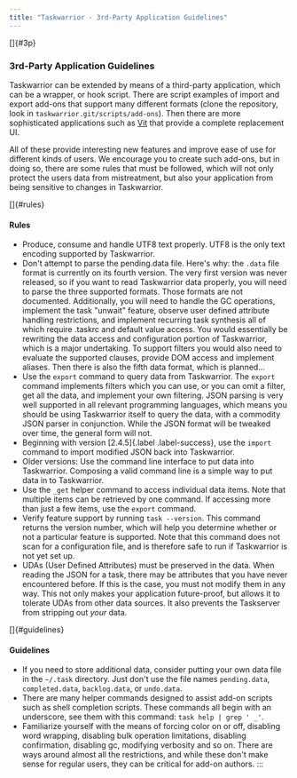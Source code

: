 ```yaml
---
title: "Taskwarrior - 3rd-Party Application Guidelines"
---
```


[]{#3p}

### 3rd-Party Application Guidelines

Taskwarrior can be extended by means of a third-party application, which can be
a wrapper, or hook script. There are script examples of import and export
add-ons that support many different formats (clone the repository, look in
`taskwarrior.git/scripts/add-ons`). Then there are more sophisticated
applications such as [Vit](https://gothenburgbitfactory.org/projects/vit.html)
that provide a complete replacement UI.

All of these provide interesting new features and improve ease of use for
different kinds of users. We encourage you to create such add-ons, but in doing
so, there are some rules that must be followed, which will not only protect the
users data from mistreatment, but also your application from being sensitive to
changes in Taskwarrior.

[]{#rules}

#### Rules

-   Produce, consume and handle UTF8 text properly. UTF8 is the only text
    encoding supported by Taskwarrior.
-   Don\'t attempt to parse the pending.data file. Here\'s why: the `.data` file
    format is currently on its fourth version. The very first version was never
    released, so if you want to read Taskwarrior data properly, you will need to
    parse the three supported formats. Those formats are not documented.
    Additionally, you will need to handle the GC operations, implement the task
    \"unwait\" feature, observe user defined attribute handling restrictions,
    and implement recurring task synthesis all of which require .taskrc and
    default value access. You would essentially be rewriting the data access and
    configuration portion of Taskwarrior, which is a major undertaking. To
    support filters you would also need to evaluate the supported clauses,
    provide DOM access and implement aliases. Then there is also the fifth data
    format, which is planned\...
-   Use the `export` command to query data from Taskwarrior. The `export`
    command implements filters which you can use, or you can omit a filter, get
    all the data, and implement your own filtering. JSON parsing is very well
    supported in all relevant programming languages, which means you should be
    using Taskwarrior itself to query the data, with a commodity JSON parser in
    conjunction. While the JSON format will be tweaked over time, the general
    form will not.
-   Beginning with version [2.4.5]{.label .label-success}, use the `import`
    command to import modified JSON back into Taskwarrior.
-   Older versions: Use the command line interface to put data into Taskwarrior.
    Composing a valid command line is a simple way to put data in to
    Taskwarrior.
-   Use the `_get` helper command to access individual data items. Note that
    multiple items can be retrieved by one command. If accessing more than just
    a few items, use the `export` command.
-   Verify feature support by running `task --version`. This command returns the
    version number, which will help you determine whether or not a particular
    feature is supported. Note that this command does not scan for a
    configuration file, and is therefore safe to run if Taskwarrior is not yet
    set up.
-   UDAs (User Defined Attributes) must be preserved in the data. When reading
    the JSON for a task, there may be attributes that you have never encountered
    before. If this is the case, you must not modify them in any way. This not
    only makes your application future-proof, but allows it to tolerate UDAs
    from other data sources. It also prevents the Taskserver from stripping out
    *your* data.

[]{#guidelines}

#### Guidelines

-   If you need to store additional data, consider putting your own data file in
    the `~/.task` directory. Just don\'t use the file names `pending.data`,
    `completed.data`, `backlog.data`, or `undo.data`.
-   There are many helper commands designed to assist add-on scripts such as
    shell completion scripts. These commands all begin with an underscore, see
    them with this command: `task help | grep ' _'`.
-   Familiarize yourself with the means of forcing color on or off, disabling
    word wrapping, disabling bulk operation limitations, disabling confirmation,
    disabling gc, modifying verbosity and so on. There are ways around almost
    all the restrictions, and while these don\'t make sense for regular users,
    they can be critical for add-on authors.
:::
